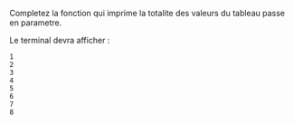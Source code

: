 Completez la fonction qui imprime la totalite des valeurs du tableau passe en parametre.

Le terminal devra afficher :

    1
    2
    3
    4
    5
    6
    7
    8